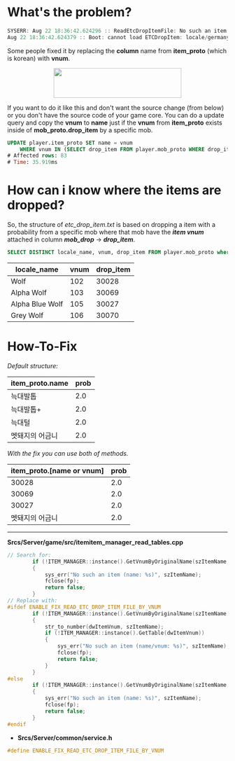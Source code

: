 
# What's the problem?
```c
SYSERR: Aug 22 18:36:42.624296 :: ReadEtcDropItemFile: No such an item (name:  Èò»ö  ´ó±â+) SYSERR:  
Aug 22 18:36:42.624379 :: Boot: cannot load ETCDropItem: locale/germany/etc_drop_item.txt
```
Some people fixed it by replacing the **column** name from **item_proto** (which is korean) with **vnum**.
<p align="center">
  <img src="https://i.gyazo.com/9adce9af6771f49f6ab51b91f505a597.png" width="292px" height="68px"/></p>

If you want to do it like this and don't want the source change (from below) or you don't have the source code of your game core. You can do a update query and copy the **vnum** to **name** just if the **vnum** from **item_proto** exists inside of **mob_proto.drop_item** by a specific mob.  

```sql
UPDATE player.item_proto SET name = vnum
	WHERE vnum IN (SELECT drop_item FROM player.mob_proto WHERE drop_item >= 10);  
# Affected rows: 83  
# Time: 35.919ms
```
# How can i know where the items are dropped?
So, the structure of *etc_drop_item.txt* is based on dropping a item with a probability from a specific mob where that mob have the ***item vnum*** attached in column ***mob_drop*** -> ***drop_item***.
```sql
SELECT DISTINCT locale_name, vnum, drop_item FROM player.mob_proto where drop_item >= 10;
```

| 	locale_name  	| 	vnum		|	drop_item	| 
| ----------------- | ------------- | ------------- |
| Wolf  			| 		102	  	| 	30028  		|
| Alpha Wolf		| 		103	  	| 	30069		|
| Alpha Blue Wolf 	| 		105	  	| 	30027		|
| Grey Wolf			| 		106	  	| 	30070		|

# How-To-Fix
*Default structure:*

| item_proto.name  | prob | 
| ------------- | ------------- |
| 늑대발톱  | 2.0  |
| 늑대발톱+  | 2.0  |
| 늑대털  | 2.0  |
| 멧돼지의 어금니  | 2.0  | 

*With the fix you can use both of methods.*

| item_proto.[name or vnum]  | prob |
| ------------- | ------------- |
| 30028  | 2.0  |
| 30069  | 2.0  |
| 30027  | 2.0  |
| 멧돼지의 어금니  | 2.0  |
___
**Srcs/Server/game/src/itemitem_manager_read_tables.cpp**
```c
// Search for:
		if (!ITEM_MANAGER::instance().GetVnumByOriginalName(szItemName, dwItemVnum))
		{
			sys_err("No such an item (name: %s)", szItemName);
			fclose(fp);
			return false;
		}
// Replace with:
#ifdef ENABLE_FIX_READ_ETC_DROP_ITEM_FILE_BY_VNUM
		if (!ITEM_MANAGER::instance().GetVnumByOriginalName(szItemName, dwItemVnum))
		{
			str_to_number(dwItemVnum, szItemName);
			if (!ITEM_MANAGER::instance().GetTable(dwItemVnum))
			{
				sys_err("No such an item (name/vnum: %s)", szItemName);
				fclose(fp);
				return false;
			}
		}
#else
		if (!ITEM_MANAGER::instance().GetVnumByOriginalName(szItemName, dwItemVnum))
		{
			sys_err("No such an item (name: %s)", szItemName);
			fclose(fp);
			return false;
		}
#endif
```
-   **Srcs/Server/common/service.h**
```c
#define ENABLE_FIX_READ_ETC_DROP_ITEM_FILE_BY_VNUM
```
